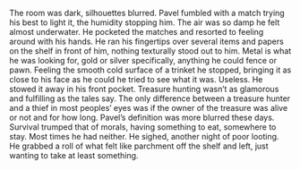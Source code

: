 The room was dark, silhouettes blurred. Pavel fumbled with a match trying his best to light it, the humidity stopping him. The air was so damp he felt almost underwater. He pocketed the matches and resorted to feeling around with his hands. He ran his fingertips over several items and papers on the shelf in front of him, nothing texturally stood out to him. Metal is what he was looking for, gold or silver specifically, anything he could fence or pawn. Feeling the smooth cold surface of a trinket he stopped, bringing it as close to his face as he could he tried to see what it was. Useless. He stowed it away in his front pocket. Treasure hunting wasn’t as glamorous and fulfilling as the tales say. The only difference between a treasure hunter and a thief in most peoples’ eyes was if the owner of the treasure was alive or not and for how long. Pavel’s definition was more blurred these days. Survival trumped that of morals, having something to eat, somewhere to stay. Most times he had neither. He sighed, another night of poor looting. He grabbed a roll of what felt like parchment off the shelf and left, just wanting to take at least something.